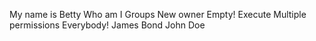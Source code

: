 My name is Betty
Who am I
Groups
New owner
Empty!
 Execute 
Multiple permissions
Everybody!
James Bond
 John Doe 
